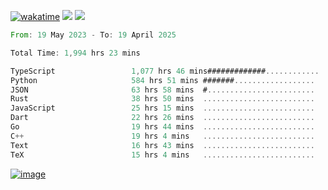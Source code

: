 [![wakatime](https://wakatime.com/badge/user/00eead22-fb14-4dd0-ab8a-3625cafbd50d.svg)](https://wakatime.com/@00eead22-fb14-4dd0-ab8a-3625cafbd50d)
![](https://komarev.com/ghpvc/?username=flatypus)
![](https://pixel.flatypus.me/flatypus?type=tracker)
<!--START_SECTION:waka-->

```rust
From: 19 May 2023 - To: 19 April 2025

Total Time: 1,994 hrs 23 mins

TypeScript                 1,077 hrs 46 mins#############............   53.74 %
Python                     584 hrs 51 mins #######..................   29.16 %
JSON                       63 hrs 58 mins  #........................   03.19 %
Rust                       38 hrs 50 mins  .........................   01.94 %
JavaScript                 25 hrs 15 mins  .........................   01.26 %
Dart                       22 hrs 26 mins  .........................   01.12 %
Go                         19 hrs 44 mins  .........................   00.98 %
C++                        19 hrs 4 mins   .........................   00.95 %
Text                       16 hrs 43 mins  .........................   00.83 %
TeX                        15 hrs 4 mins   .........................   00.75 %
```

<!--END_SECTION:waka-->
[<img alt="image" src="https://github.com/flatypus/flatypus/assets/68029599/0a302dc1-501c-43a0-ae8d-37ec4817f3bd">](https://flatypus.me)

